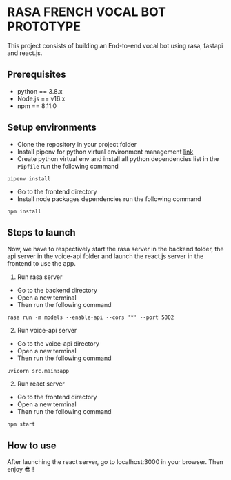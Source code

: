 # RASA FRENCH VOCAL BOT PROTOTYPE

This project consists of building an End-to-end vocal bot using rasa, fastapi and react.js.

## Prerequisites
- python == 3.8.x
- Node.js == v16.x
- npm == 8.11.0


## Setup environments

- Clone the repository in your project folder
- Install pipenv for python virtual environment management [link](https://pipenv.pypa.io/en/latest/)
- Create python virtual env and install all python dependencies list in the `Pipfile` run the following command
```
pipenv install
```

- Go to the frontend directory
- Install node packages dependencies run the following command
```
npm install
```

## Steps to launch

Now, we have to respectively start the rasa server in the backend folder, the api server in the voice-api folder and launch the react.js server in the frontend to use the app.

1. Run rasa server

- Go to the backend directory
- Open a new terminal
- Then run the following command

```
rasa run -m models --enable-api --cors '*' --port 5002
```

2. Run voice-api server

- Go to the voice-api directory
- Open a new terminal
- Then run the following command

```
uvicorn src.main:app
```

2. Run react server

- Go to the frontend directory
- Open a new terminal
- Then run the following command

```
npm start
```

## How to use
After launching the react server, go to localhost:3000 in your browser.
Then enjoy :sunglasses: !
